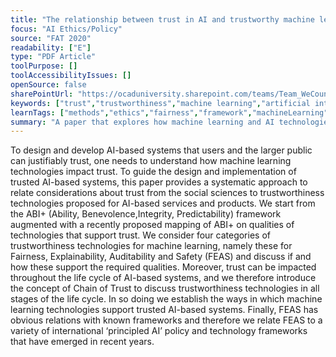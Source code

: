```yaml
---
title: "The relationship between trust in AI and trustworthy machine learning technologies"
focus: "AI Ethics/Policy"
source: "FAT 2020"
readability: ["E"]
type: "PDF Article"
toolPurpose: []
toolAccessibilityIssues: []
openSource: false
sharePointUrl: "https://ocaduniversity.sharepoint.com/teams/Team_WeCount/Shared%20Documents/Resources%20and%20Tools/Literature%20(curated)/The%20relationship%20between%20trust%20in%20AI%20and%20trustworthy%20machine%20learning%20technologies.pdf"
keywords: ["trust","trustworthiness","machine learning","artificial intelligence"]
learnTags: ["methods","ethics","fairness","framework","machineLearning","trust"]
summary: "A paper that explores how machine learning and AI technologies can impact user trust, using trust frameworks drawn from ethics, social sciences, and computing and algorithm design literature. "
---
```

To design and develop AI-based systems that users and the larger public can justifiably trust, one needs to understand how machine learning technologies impact trust. To guide the design and implementation of trusted AI-based systems, this paper provides a systematic approach to relate considerations about trust from the social sciences to trustworthiness technologies proposed for AI-based services and products. We start from the ABI+ (Ability, Benevolence,Integrity, Predictability) framework augmented with a recently proposed mapping of ABI+ on qualities of technologies that support trust. We consider four categories of trustworthiness technologies for machine learning, namely these for Fairness, Explainability, Auditability and Safety (FEAS) and discuss if and how these support the required qualities. Moreover, trust can be impacted throughout the life cycle of AI-based systems, and we therefore introduce the concept of Chain of Trust to discuss trustworthiness technologies in all stages of the life cycle. In so doing we establish the ways in which machine learning technologies support trusted AI-based systems. Finally, FEAS has obvious relations with known frameworks and therefore we relate FEAS to a variety of international ‘principled AI’ policy and technology frameworks that have emerged in recent years.
